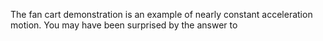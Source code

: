 The fan cart demonstration is an example of nearly constant acceleration motion. You may have been surprised by the answer to 